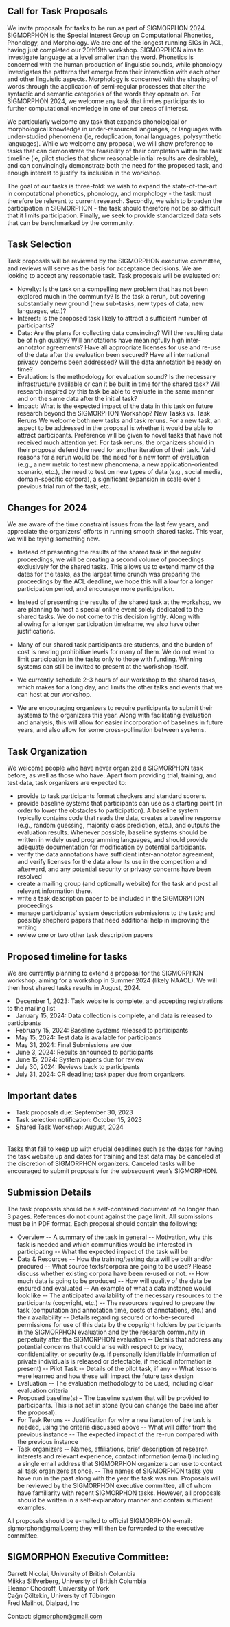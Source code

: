 

## Call for Task Proposals

We invite proposals for tasks to be run as part of SIGMORPHON 2024. SIGMORPHON is the Special Interest Group on Computational Phonetics, Phonology, and Morphology.  We are one of the longest running SIGs in ACL, having just completed our 20th19th workshop.
SIGMORPHON aims to investigate language at a level smaller than the word.  Phonetics is concerned with the human production of linguistic sounds, while phonology investigates the patterns that emerge from their interaction with each other and other linguistic aspects.  Morphology is concerned with the shaping of words through the application of semi-regular processes that alter the syntactic and semantic categories of the words they operate on.
For SIGMORPHON 2024, we welcome any task that invites participants to further computational knowledge in one of our areas of interest.  

We particularly welcome any task that expands phonological or morphological knowledge in under-resourced languages, or languages with under-studied phenomena (ie, reduplication, tonal languages, polysynthetic languages).
While we welcome any proposal, we will show preference to tasks that can demonstrate the feasibility of their completion within the task timeline (ie, pilot studies that show reasonable initial results are desirable), and can convincingly demonstrate both the need for the proposed task, and enough interest to justify its inclusion in the workshop.  

The goal of our tasks is three-fold: we wish to expand the state-of-the-art in computational phonetics, phonology, and morphology - the task must therefore be relevant to current research.  Secondly, we wish to broaden the participation in SIGMORPHON - the task should therefore not be so difficult that it limits participation.  Finally, we seek to provide standardized data sets that can be benchmarked by the community. 

## Task Selection

Task proposals will be reviewed by the SIGMORPHON executive committee, and reviews will serve as the basis for acceptance decisions. We are looking to accept any reasonable task. Task proposals will be evaluated on:
- Novelty: Is the task on a compelling new problem that has not been explored much in the community? Is the task a rerun, but covering substantially new ground (new sub-tasks, new types of data, new languages, etc.)?
- Interest: Is the proposed task likely to attract a sufficient number of participants?
- Data: Are the plans for collecting data convincing? Will the resulting data be of high quality? Will annotations have meaningfully high inter-annotator agreements? Have all appropriate licenses for use and re-use of the data after the evaluation been secured? Have all international privacy concerns been addressed? Will the data annotation be ready on time?
- Evaluation: Is the methodology for evaluation sound? Is the necessary infrastructure available or can it be built in time for the shared task? Will research inspired by this task be able to evaluate in the same manner and on the same data after the initial task?
- Impact: What is the expected impact of the data in this task on future research beyond the SIGMORPHON Workshop?
New Tasks vs. Task Reruns
We welcome both new tasks and task reruns. For a new task, an aspect to be addressed in the proposal is whether it would be able to attract participants. Preference will be given to novel tasks that have not received much attention yet.
For task reruns, the organizers should in their proposal defend the need for another iteration of their task. Valid reasons for a rerun would be: the need for a new form of evaluation (e.g., a new metric to test new phenomena, a new application-oriented scenario, etc.), the need to test on new types of data (e.g., social media, domain-specific corpora), a significant expansion in scale over a previous trial run of the task, etc.

## Changes for 2024

We are aware of the time constraint issues from the last few years, and appreciate the organizers' efforts in running smooth shared tasks.  This year, we will be trying something new.

* Instead of presenting the results of the shared task in the regular proceedings, we will be creating a second volume of proceedings exclusively for the shared tasks.
This allows us to extend many of the dates for the tasks, as the largest time crunch was preparing the proceedings by the ACL deadline, we hope this will allow for a longer participation period, and encourage more participation.

* Instead of presenting the results of the shared task at the workshop, we are planning to host a special online event solely dedicated to the shared tasks.  We do not come to this decision lightly.  Along
  with allowing for a longer participation timeframe, we also have other justifications.
* Many of our shared task participants are students, and the burden of cost is nearing prohibitive levels for many of them.  We do not want
  to limit participation in the tasks only to those with funding.  Winning systems can still be invited to present at the workshop itself.
* We currently schedule 2-3 hours of our workshop to the shared tasks, which makes for a long day, and limits the other talks and events that we can host at our workshop.

* We are encouraging organizers to require participants to submit their systems to the organizers this year.  Along with facilitating evaluation and analysis, this will allow for easier incorporation of baselines in future years, and also allow for some cross-pollination between systems.
  
## Task Organization

We welcome people who have never organized a SIGMORPHON task before, as well as those who have. Apart from providing trial, training, and test data, task organizers are expected to:
- provide to task participants format checkers and standard scorers.
- provide baseline systems that participants can use as a starting point (in order to lower the obstacles to participation). A baseline system typically contains code that reads the data, creates a baseline response (e.g., random guessing, majority class prediction, etc.), and outputs the evaluation results. Whenever possible, baseline systems should be written in widely used programming languages, and should provide adequate documentation for modification by potential participants.
- verify the data annotations have sufficient inter-annotator agreement, and verify licenses for the data allow its use in the competition and afterward, and any potential security or privacy concerns have been resolved
- create a mailing group (and optionally website) for the task and post all relevant information there.
- write a task description paper to be included in the SIGMORPHON proceedings
- manage participants’ system description submissions to the task; and possibly shepherd papers that need additional help in improving the writing
- review one or two other task description papers

## Proposed timeline for tasks

We are currently planning to extend a proposal for the SIGMORPHON workshop, aiming for a workshop in Summer 2024 (likely NAACL).  We will then host shared tasks results in August, 2024.

<li> December 1, 2023: Task website is complete, and accepting registrations to the mailing list </li>
<li> January 15, 2024: Data collection is complete, and data is released to participants </li>
<li> February 15, 2024: Baseline systems released to participants </li>
<li> May 15, 2024: Test data is available for participants </li>
<li> May 31, 2024: Final Submissions are due </li>
<li> June 3, 2024: Results announced to participants </li>
<li> June 15, 2024: System papers due for review </li>
<li> July 30, 2024: Reviews back to participants </li>
<li> July 31, 2024:  CR deadline; task paper due from organizers. </li>


## Important dates

<li> Task proposals due: September 30, 2023 </li>
<li> Task selection notification: October 15, 2023 </li>
<li> Shared Task Workshop: August, 2024 </li>

<br> 
<br>
Tasks that fail to keep up with crucial deadlines such as the dates for having the task website up and dates for training and test data may be canceled at the discretion of SIGMORPHON organizers. Canceled tasks will be encouraged to submit proposals for the subsequent year’s SIGMORPHON.

## Submission Details

The task proposals should be a self-contained document of no longer than 3 pages. References do not count against the page limit. 
All submissions must be in PDF format.
Each proposal should contain the following:
- Overview
-- A summary of the task in general
-- Motivation, why this task is needed and which communities would be interested in participating
-- What the expected impact of the task will be
- Data & Resources
-- How the training/testing data will be built and/or procured
-- What source texts/corpora are going to be used? Please discuss whether existing corpora have been re-used or not.
-- How much data is going to be produced
-- How will quality of the data be ensured and evaluated
-- An example of what a data instance would look like
-- The anticipated availability of the necessary resources to the participants (copyright, etc.)
-- The resources required to prepare the task (computation and annotation time, costs of annotations, etc.) and their availability
-- Details regarding secured or to-be-secured permissions for use of this data by the copyright holders by participants in the SIGMORPHON evaluation and by the research community in perpetuity after the SIGMORPHON evaluation
-- Details that address any potential concerns that could arise with respect to privacy, confidentiality, or security (e.g. if personally identifiable information of private individuals is released or detectable, if medical information is present)
-- Pilot Task
-- Details of the pilot task, if any
-- What lessons were learned and how these will impact the future task design
- Evaluation
-- The evaluation methodology to be used, including clear evaluation criteria
- Proposed baseline(s)
– The baseline system that will be provided to participants.  This is not set in stone (you can change the baseline after the proposal).
- For Task Reruns
-- Justification for why a new iteration of the task is needed, using the criteria discussed above
-- What will differ from the previous instance
-- The expected impact of the re-run compared with the previous instance
- Task organizers
-- Names, affiliations, brief description of research interests and relevant experience, contact information (email) including a single email address that SIGMORPHON organizers can use to contact all task organizers at once.
-- The names of SIGMORPHON tasks you have run in the past along with the year the task was run.
Proposals will be reviewed by the SIGMORPHON executive committee, all of whom have familiarity with recent SIGMORPHON tasks. However, all proposals should be written in a self-explanatory manner and contain sufficient examples.
 
All proposals should be e-mailed to official SIGMORPHON e-mail: sigmorphon@gmail.com; they will then be forwarded to the executive committee.
 
## SIGMORPHON Executive Committee:
 
Garrett Nicolai, University of British Columbia <br>
Miikka Silfverberg, University of British Columbia <br>
Eleanor Chodroff, University of York <br>
Çağrı Çöltekin, University of Tübingen <br>
Fred Mailhot, Dialpad, Inc <br>

Contact: sigmorphon@gmail.com

